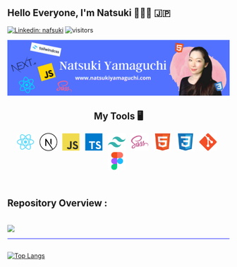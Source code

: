 ## Hello Everyone, I'm <strong>Natsuki</strong> 👩🏻‍🦰 🇯🇵 
<!-- <img src="https://media.giphy.com/media/WFZvB7VIXBgiz3oDXE/giphy.gif" width="40"> -->

[![Linkedin: nafsuki](https://img.shields.io/badge/-LinkedIn-blue?style=flat-square&logo=Linkedin&logoColor=white&link=https://www.linkedin.com/in/nafsuki/)](https://www.linkedin.com/in/nafsuki/)
![visitors](https://visitor-badge.glitch.me/badge?page_id=Nafsuki.Nafsuki)

<a href="https://natsukiyamaguchi.com/">
  <img src="https://github.com/Nafsuki/Nafsuki/blob/main/Nafsukiy_banner.png" alt="banner of Nafsuki">
</a>
<!--

**Nafsuki/Nafsuki** is a ✨ _special_ ✨ repository because its `README.md` (this file) appears on your GitHub profile. 


Here are some ideas to get you started:
-->
- 🔭 I’m currently working on ...
- 🌱 I’m currently learning ... Next.js with TypeScript, GraphQL, React Native
- 👯 I’m looking to collaborate on ... 
- 🤔 I’m looking for help with ...
- 💬 Ask me about ...
- 📫 How to reach me: ...
- 😄 Pronouns: ...
- - I'm a Japanese girl currently living in Hamburg, GERMANY. Currently looking for a full-time job.
- 🌱 I’m currently learning ... Next.js with TypeScript, GraphQL, React Native
- 📫 How to reach me: ...
- ⚡ Fun fact: ... I'm a Japanese girl currently living in Hamburg, GERMANY. Currently looking for a full-time job.


<!-----Social Accounts------>
<!-- <hr style="height:2px;border-width:1;border-radius: 5px;color:#8080ff;background-color:#8080ff">

<a href="https://www.linkedin.com/in/nafsuki/" size="300px">
  <img src="https://github.com/Nafsuki/Nafsuki/blob/4f28858cbc239f50614d400d041bbb9a725ae382/Linkedin-logo.png" alt="linkedin logo" width="80" />
</a>
 
<hr style="height:2px;border-width:1;border-radius: 5px;color:#8080ff;background-color:#8080ff"> -->

<h2 align="center">My Tools 🖥</h2>
<!-- <img src="https://media.giphy.com/media/QssGEmpkyEOhBCb7e1/giphy.gif" width="40"> -->

<p align="center">
<img src="https://github.com/devicons/devicon/blob/master/icons/react/react-original.svg" width="40" height="40"/>
 &nbsp;
<img src="https://github.com/devicons/devicon/blob/master/icons/nextjs/nextjs-line.svg" width="40" height="40"/>
 &nbsp;
<img src="https://github.com/devicons/devicon/blob/master/icons/javascript/javascript-original.svg" width="40" height="40"/>
 &nbsp;
<img src="https://github.com/devicons/devicon/blob/master/icons/typescript/typescript-original.svg" width="40" height="40"/> 
 &nbsp;
<img src="https://github.com/devicons/devicon/blob/master/icons/tailwindcss/tailwindcss-plain.svg" width="40" height="40"/>
 &nbsp;
<img src="https://github.com/devicons/devicon/blob/master/icons/sass/sass-original.svg" width="40" height="40"/>
 &nbsp;
<img src="https://github.com/devicons/devicon/blob/master/icons/html5/html5-original.svg" width="40" height="40"/>
 &nbsp;
<img src="https://github.com/devicons/devicon/blob/master/icons/css3/css3-original.svg" width="40" height="40"/>
 &nbsp;
<!-- <img src="https://github.com/devicons/devicon/blob/master/icons/nodejs/nodejs-original.svg" width="40" height="40"/>
 &nbsp; -->
<img src="https://github.com/devicons/devicon/blob/master/icons/git/git-original.svg" width="40" height="40"/>
 &nbsp;
<img src="https://github.com/devicons/devicon/blob/master/icons/figma/figma-original.svg" width="40" height="40"/>
 &nbsp;
  
<!-- <img src="https://github.com/devicons/devicon/blob/master/icons/express/express-original.svg" width="40" height="40"/>
 &nbsp; -->
</p>
<!-- <p align="center"> -->

<!-- <img src="https://github.com/devicons/devicon/blob/master/icons/redux/redux-original.svg" width="40" height="40"/>
 &nbsp; -->
<!-- <img src="https://github.com/devicons/devicon/blob/master/icons/firebase/firebase-plain.svg" width="40" height="40"/>
 &nbsp; -->
<!-- <img src="https://github.com/devicons/devicon/blob/master/icons/mysql/mysql-original.svg" width="40" height="40"/>
 &nbsp; -->
<!-- <img src="https://github.com/devicons/devicon/blob/master/icons/mongodb/mongodb-original.svg" width="40" height="40"/>
 &nbsp; -->
</p>
<br>

<!-------------Projects---------------->
## Repository Overview :
<div>
  <br>
  <a href="https://github.com/Nafsuki/nextjs-tailwind-mapbox-art-gallery-website">
    <img align='center' src='https://github-readme-stats.vercel.app/api/pin/?username=Nafsuki&repo=nextjs-tailwind-mapbox-art-gallery-website&theme=dark' />
  </a>
  </br>
  <hr style="height:2px;#8080ffborder-width:0;border-radius: 5px;color:gray;background-color:#8080ff">
</div>


##
[![Top Langs](https://github-readme-stats.vercel.app/api/top-langs/?username=Nafsuki&layout=compact&theme=dark)](https://github.com/anuraghazra/github-readme-stats)

